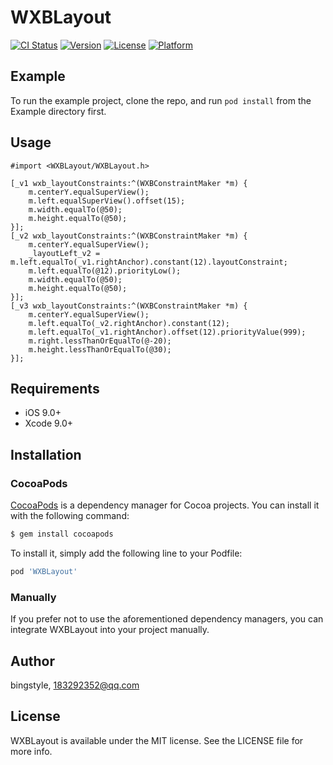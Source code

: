 # WXBLayout

[![CI Status](https://img.shields.io/travis/bingstyle/WXBLayout.svg?style=flat)](https://travis-ci.org/bingstyle/WXBLayout)
[![Version](https://img.shields.io/cocoapods/v/WXBLayout.svg?style=flat)](https://cocoapods.org/pods/WXBLayout)
[![License](https://img.shields.io/cocoapods/l/WXBLayout.svg?style=flat)](https://cocoapods.org/pods/WXBLayout)
[![Platform](https://img.shields.io/cocoapods/p/WXBLayout.svg?style=flat)](https://cocoapods.org/pods/WXBLayout)

## Example

To run the example project, clone the repo, and run `pod install` from the Example directory first.

## Usage

`#import <WXBLayout/WXBLayout.h>`

```objc
[_v1 wxb_layoutConstraints:^(WXBConstraintMaker *m) {
    m.centerY.equalSuperView();
    m.left.equalSuperView().offset(15);
    m.width.equalTo(@50);
    m.height.equalTo(@50);
}];
[_v2 wxb_layoutConstraints:^(WXBConstraintMaker *m) {
    m.centerY.equalSuperView();
    _layoutLeft_v2 = m.left.equalTo(_v1.rightAnchor).constant(12).layoutConstraint;
    m.left.equalTo(@12).priorityLow();
    m.width.equalTo(@50);
    m.height.equalTo(@50);
}];
[_v3 wxb_layoutConstraints:^(WXBConstraintMaker *m) {
    m.centerY.equalSuperView();
    m.left.equalTo(_v2.rightAnchor).constant(12);
    m.left.equalTo(_v1.rightAnchor).offset(12).priorityValue(999);
    m.right.lessThanOrEqualTo(@-20);
    m.height.lessThanOrEqualTo(@30);
}];
```

## Requirements

- iOS 9.0+
- Xcode 9.0+

## Installation

### CocoaPods

[CocoaPods](http://cocoapods.org) is a dependency manager for Cocoa projects. You can install it with the following command:

```ruby
$ gem install cocoapods
```

To install it, simply add the following line to your Podfile:

```ruby
pod 'WXBLayout'
```

### Manually

If you prefer not to use the aforementioned dependency managers, you can integrate WXBLayout into your project manually.

## Author

bingstyle, 183292352@qq.com

## License

WXBLayout is available under the MIT license. See the LICENSE file for more info.
